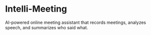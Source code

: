 # Intelli-Meeting

AI-powered online meeting assistant that records meetings, analyzes speech, and summarizes who said what.
